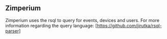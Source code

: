 ## Zimperium
Zimperium uses the rsql to query for events, devices and users.
For more information regarding the query language: [https://github.com/jirutka/rsql-parser]
